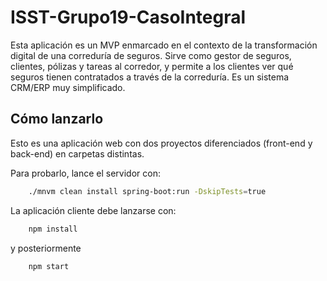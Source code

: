 # ISST-Grupo19-CasoIntegral
Esta aplicación es un MVP enmarcado en el contexto de la transformación digital de una correduría de seguros. Sirve como gestor de seguros, clientes, pólizas y tareas al corredor, y permite a los clientes ver qué seguros tienen contratados a través de la correduría. Es un sistema CRM/ERP muy simplificado.
## Cómo lanzarlo
Esto es una aplicación web con dos proyectos diferenciados (front-end y back-end) en carpetas distintas.

Para probarlo, lance el servidor con:

```bash
    ./mnvm clean install spring-boot:run -DskipTests=true
```

La aplicación cliente debe lanzarse con:

```bash
    npm install
```
y posteriormente
```bash
    npm start
```

